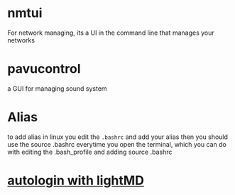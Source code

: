 # nmtui

For network managing, its a UI in the command line that manages your networks

# pavucontrol

a GUI for managing sound system

# Alias
to add alias in linux you edit the `.bashrc` and add your alias
then you should use the source .bashrc everytime you open the 
terminal, which you can do with editing the .bash_profile and adding 
source .bashrc

# [autologin with lightMD](https://wiki.archlinux.org/title/LightDM#Enabling_autologin)


